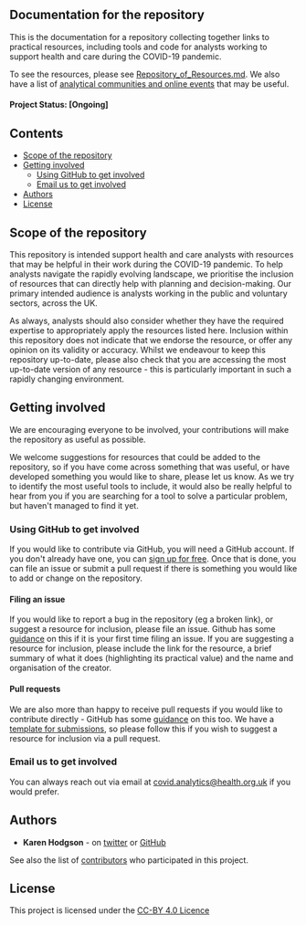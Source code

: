 ## Documentation for the repository 
This is the documentation for a repository collecting together links to practical resources, including tools and code for analysts working to support health and care during the COVID-19 pandemic. 

To see the resources, please see [Repository_of_Resources.md](https://github.com/HFAnalyticsLab/COVID19_Resources/blob/master/Repository_Of_Resources.md). We also have a list of [analytical communities and online events](https://github.com/HFAnalyticsLab/COVID19_Resources/blob/master/Communities_and_Events.md) that may be useful. 

#### Project Status: [Ongoing]

## Contents
* [Scope of the repository](https://github.com/HFAnalyticsLab/COVID19_Resources/blob/master/README.md#scope-of-the-repository)
* [Getting involved](https://github.com/HFAnalyticsLab/COVID19_Resources/blob/master/README.md#getting-involved)
  * [Using GitHub to get involved](https://github.com/HFAnalyticsLab/COVID19_Resources/blob/master/README.md#using-github-to-get-involved)
  * [Email us to get involved](https://github.com/HFAnalyticsLab/COVID19_Resources/blob/master/README.md#email-us-to-get-involved)
* [Authors](https://github.com/HFAnalyticsLab/COVID19_Resources/blob/master/README.md#authors)
* [License](https://github.com/HFAnalyticsLab/COVID19_Resources/blob/master/LICENSE.md)

## Scope of the repository
This repository is intended support health and care analysts with resources that may be helpful in their work during the COVID-19 pandemic. To help analysts navigate the rapidly evolving landscape, we prioritise the inclusion of resources that can directly help with planning and decision-making. Our primary intended audience is analysts working in the public and voluntary sectors, across the UK. 

As always, analysts should also consider whether they have the required expertise to appropriately apply the resources listed here. Inclusion within this repository does not indicate that we endorse the resource, or offer any opinion on its validity or accuracy. Whilst we endeavour to keep this repository up-to-date, please also check that you are accessing the most up-to-date version of any resource - this is particularly important in such a rapidly changing environment. 

## Getting involved
We are encouraging everyone to be involved, your contributions will make the repository as useful as possible.

We welcome suggestions for resources that could be added to the repository, so if you have come across something that was useful, or have developed something you would like to share, please let us know. As we try to identify the most useful tools to include, it would also be really helpful to hear from you if you are searching for a tool to solve a particular problem, but haven't managed to find it yet.  

### Using GitHub to get involved
If you would like to contribute via GitHub, you will need a GitHub account. If you don't already have one, you can [sign up for free](https://github.com). Once that is done, you can file an issue or submit a pull request if there is something you would like to add or change on the repository. 

#### Filing an issue
If you would like to report a bug in the repository (eg a broken link), or suggest a resource for inclusion, please file an issue. Github has some [guidance](https://help.github.com/en/github/managing-your-work-on-github/creating-an-issue) on this if it is your first time filing an issue. If you are suggesting a resource for inclusion, please include the link for the resource, a brief summary of what it does (highlighting its practical value) and the name and organisation of the creator. 

#### Pull requests 
We are also more than happy to receive pull requests if you would like to contribute directly - GitHub has some [guidance](https://help.github.com/en/github/collaborating-with-issues-and-pull-requests/proposing-changes-to-your-work-with-pull-requests) on this too. We have a [template for submissions](https://github.com/HFAnalyticsLab/COVID19_Resources/blob/master/Template_For_Submissions.md), so please follow this if you wish to suggest a resource for inclusion via a pull request. 

### Email us to get involved
You can always reach out via email at [covid.analytics@health.org.uk](mailto:covid.analytics@health.org.uk) if you would prefer. 

## Authors

* **Karen Hodgson** - on [twitter](https://twitter.com/KarenHodgePodge) or [GitHub](https://github.com/KarenHodgson)

See also the list of [contributors](https://github.com/HFAnalyticsLab/COVID19_Resources/graphs/contributors) who participated in this project.

## License
This project is licensed under the [CC-BY 4.0 Licence](https://github.com/HFAnalyticsLab/COVID19_Resources/blob/master/LICENCE)
